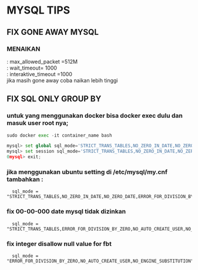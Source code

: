 # MYSQL TIPS
## FIX GONE AWAY  MYSQL 
### MENAIKAN 
: max_allowed_packet =512M \
: wait_timeout= 1000 \
: interaktive_timeout =1000   \
jika masih gone away coba naikan lebih tinggi

## FIX SQL ONLY GROUP BY 
### untuk yang menggunakan docker bisa docker exec dulu dan masuk user root nya;
```python
sudo docker exec -it container_name bash
```
```python
mysql> set global sql_mode='STRICT_TRANS_TABLES,NO_ZERO_IN_DATE,NO_ZERO_DATE,ERROR_FOR_DIVISION_BY_ZERO,NO_AUTO_CREATE_USER,NO_ENGINE_SUBSTITUTION';
mysql> set session sql_mode='STRICT_TRANS_TABLES,NO_ZERO_IN_DATE,NO_ZERO_DATE,ERROR_FOR_DIVISION_BY_ZERO,NO_AUTO_CREATE_USER,NO_ENGINE_SUBSTITUTION';
0mysql> exit;
```
### jika menggunakan ubuntu setting di /etc/mysql/my.cnf tambahkan : 
      sql_mode = "STRICT_TRANS_TABLES,NO_ZERO_IN_DATE,NO_ZERO_DATE,ERROR_FOR_DIVISION_BY_ZERO,NO_AUTO_CREATE_USER,NO_ENGINE_SUBSTITUTION"

### fix 00-00-000 date mysql tidak dizinkan
      sql_mode = "STRICT_TRANS_TABLES,ERROR_FOR_DIVISION_BY_ZERO,NO_AUTO_CREATE_USER,NO_ENGINE_SUBSTITUTION"

### fix integer disallow null value  for fbt 
      sql_mode = "ERROR_FOR_DIVISION_BY_ZERO,NO_AUTO_CREATE_USER,NO_ENGINE_SUBSTITUTION"
